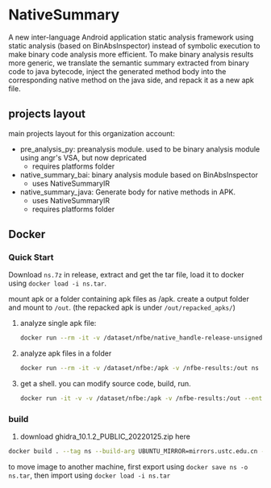 # NativeSummary

A new inter-language Android application static analysis framework using static analysis (based on BinAbsInspector) instead of symbolic execution to make binary code analysis more efficient. To make binary analysis results more generic, we translate the semantic summary extracted from binary code to java bytecode, inject the generated method body into the corresponding native method on the java side, and repack it as a new apk file.

## projects layout

main projects layout for this organization account:

- pre_analysis_py: preanalysis module. used to be binary analysis module using angr's VSA, but now depricated
    - requires platforms folder
- native_summary_bai: binary analysis module based on BinAbsInspector
    - uses NativeSummaryIR
- native_summary_java: Generate body for native methods in APK.
    - uses NativeSummaryIR
    - requires platforms folder

## Docker

### Quick Start

Download `ns.7z` in release, extract and get the tar file, load it to docker using `docker load -i ns.tar`.

mount apk or a folder containing apk files as /apk. create a output folder and mount to `/out`. (the repacked apk is under `/out/repacked_apks/`)

1. analyze single apk file:
    ```bash
    docker run --rm -it -v /dataset/nfbe/native_handle-release-unsigned.apk:/apk -v /nfbe-results/native_handle-release-unsigned.apk:/out ns
    ```
1. analyze apk files in a folder
    ```bash
    docker run --rm -it -v /dataset/nfbe:/apk -v /nfbe-results:/out ns
    ```
1. get a shell. you can modify source code, build, run.
    ```bash
    docker run -it -v -v /dataset/nfbe:/apk -v /nfbe-results:/out --entrypoint /bin/bash ns
    ```


### build

1. download ghidra_10.1.2_PUBLIC_20220125.zip here

```bash
docker build . --tag ns --build-arg UBUNTU_MIRROR=mirrors.ustc.edu.cn --build-arg PYTHON_MIRROR=pypi.tuna.tsinghua.edu.cn --build-arg GHIDRA_PATH=ghidra_10.1.2_PUBLIC_20220125.zip
```

to move image to another machine, first export using `docker save ns -o ns.tar`, then import using `docker load -i ns.tar`


